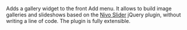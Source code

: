 Adds a gallery widget to the front Add menu.
It allows to build image galleries and slideshows based on the [Nivo Slider](http://nivo.dev7studios.com/) jQuery plugin, without writing a line of code.
The plugin is fully extensible.